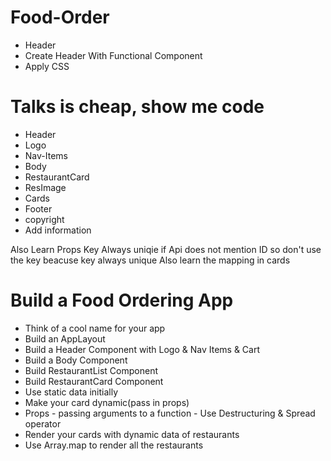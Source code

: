 # Food-Order
- Header
 - Create Header With Functional Component
 - Apply CSS
# Talks is cheap, show me code
- Header
 - Logo
 - Nav-Items
- Body
 - RestaurantCard
 - ResImage
 - Cards
- Footer
 - copyright
 - Add information

Also Learn Props
Key Always uniqie if Api does not mention ID so don't  use the key beacuse key always unique
Also learn the mapping in cards

# Build a Food Ordering App
- Think of a cool name for your app
- Build an AppLayout
- Build a Header Component with Logo & Nav Items & Cart
- Build a Body Component
- Build RestaurantList Component
- Build RestaurantCard Component
- Use static data initially
- Make your card dynamic(pass in props)
- Props - passing arguments to a function - Use Destructuring & Spread operator
- Render your cards with dynamic data of restaurants
- Use Array.map to render all the restaurants